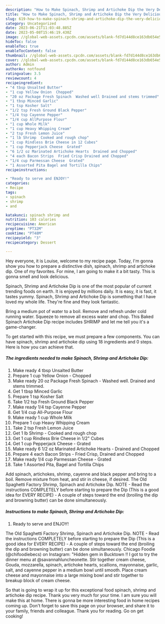 ```yaml
---
description: "How to Make Spinach, Shrimp and Artichoke Dip the Very Delicious"
title: "How to Make Spinach, Shrimp and Artichoke Dip the Very Delicious"
slug: 619-how-to-make-spinach-shrimp-and-artichoke-dip-the-very-delicious
category: Uncategorized
date: 2023-06-21T11:03:48.885Z
date: 2023-05-08T15:46:19.430Z
image: //global-web-assets.cpcdn.com/assets/blank-fd7d144d8ce163db654e5a02c40b08a2775adb7897d16e4062681dc7e1b2800f.png
hideToc: false
enableToc: true
enableTocContent: false
thumbnail: //global-web-assets.cpcdn.com/assets/blank-fd7d144d8ce163db654e5a02c40b08a2775adb7897d16e4062681dc7e1b2800f.png
cover: //global-web-assets.cpcdn.com/assets/blank-fd7d144d8ce163db654e5a02c40b08a2775adb7897d16e4062681dc7e1b2800f.png
author: Admin
authorAv: notfound
ratingvalue: 3.5
reviewcount: 4
recipeingredient:
- "4 tbsp Unsalted Butter"
- "1 cup Yellow Onion  Chopped"
- "20 oz Package Fresh Spinach  Washed well Drained and stems trimmed"
- "1 tbsp Minced Garlic"
- "1 tsp Kosher Salt"
- "1/2 tsp Fresh Ground Black Pepper"
- "1/4 tsp Cayenne Pepper"
- "1/4 cup AllPurpose Flour"
- "1 cup Whole Milk"
- "1 cup Heavy Whipping Cream"
- "2 tsp Fresh Lemon Juice"
- "1 lb Shrimp  Cooked and rough chop"
- "1 cup Rindless Brie Cheese in 12 Cubes"
- "1 cup Pepperjack Cheese  Grated"
- "6 1/2 oz Marinated Artichoke Hearts  Drained and Chopped"
- "4 each Bacon Strips  Fried Crisp Drained and Chopped"
- "1/4 cup Parmessan Cheese  Grated"
- "1 Assorted Pita Bagel and Tortilla Chips"
recipeinstructions:

- "Ready to serve and ENJOY!"
categories:
- Recipe
tags:
- spinach
- shrimp
- and

katakunci: spinach shrimp and 
nutrition: 103 calories
recipecuisine: American
preptime: "PT32M"
cooktime: "PT48M"
recipeyield: "3"
recipecategory: Dessert

---
```



Hey everyone, it is Louise, welcome to my recipe page. Today, I'm gonna show you how to prepare a distinctive dish, spinach, shrimp and artichoke dip. One of my favorites. For mine, I am going to make it a bit tasty. This is gonna smell and look delicious.

Spinach, Shrimp and Artichoke Dip is one of the most popular of current trending foods on earth. It is enjoyed by millions daily. It is easy, it is fast, it tastes yummy. Spinach, Shrimp and Artichoke Dip is something that I have loved my whole life. They're fine and they look fantastic.

Bring a medium pot of water to a boil. Remove and refresh under cold running water. Squeeze to remove all excess water and chop. This Baked Spinach Artichoke Dip recipe includes SHRIMP and let me tell you it&#39;s a game-changer.


To get started with this recipe, we must prepare a few components. You can have spinach, shrimp and artichoke dip using 18 ingredients and 0 steps. Here is how you can achieve that.

<!--inarticleads1-->

##### The ingredients needed to make Spinach, Shrimp and Artichoke Dip:

1. Make ready 4 tbsp Unsalted Butter
1. Prepare 1 cup Yellow Onion - Chopped
1. Make ready 20 oz Package Fresh Spinach - Washed well. Drained and stems trimmed.
1. Get 1 tbsp Minced Garlic
1. Prepare 1 tsp Kosher Salt
1. Take 1/2 tsp Fresh Ground Black Pepper
1. Make ready 1/4 tsp Cayenne Pepper
1. Get 1/4 cup All-Purpose Flour
1. Make ready 1 cup Whole Milk
1. Prepare 1 cup Heavy Whipping Cream
1. Take 2 tsp Fresh Lemon Juice
1. Get 1 lb Shrimp - Cooked and rough chop
1. Get 1 cup Rindless Brie Cheese in 1/2&#34; Cubes
1. Get 1 cup Pepperjack Cheese - Grated
1. Make ready 6 1/2 oz Marinated Artichoke Hearts - Drained and Chopped
1. Prepare 4 each Bacon Strips - Fried Crisp, Drained and Chopped
1. Make ready 1/4 cup Parmessan Cheese - Grated
1. Take 1 Assorted Pita, Bagel and Tortilla Chips


Add spinach, artichokes, shrimp, cayenne and black pepper and bring to a boil. Remove mixture from heat, and stir in cheese, if desired. The Old Spaghetti Factory Shrimp, Spinach and Artichoke Dip. NOTE - Read the instructions COMPLETELY before starting to prepare the Dip (This is a good idea for EVERY RECIPE) - A couple of steps toward the end (broiling the dip and browning butter) can be done simultaneously. 

<!--inarticleads2-->

##### Instructions to make Spinach, Shrimp and Artichoke Dip:


1. Ready to serve and ENJOY!

The Old Spaghetti Factory Shrimp, Spinach and Artichoke Dip. NOTE - Read the instructions COMPLETELY before starting to prepare the Dip (This is a good idea for EVERY RECIPE) - A couple of steps toward the end (broiling the dip and browning butter) can be done simultaneously. Chicago Foodie (@chifoodiebecs) on Instagram: &#34;Hidden gem in Bucktown ‼️ I got to try the dinner menu at @savannahluncheonette. Stir together cream cheese, Gouda, mozzarella, spinach, artichoke hearts, scallions, mayonnaise, garlic, salt, and cayenne pepper in a medium bowl until smooth. Place cream cheese and mayonnaise into a large mixing bowl and stir together to breakup block of cream cheese. 

So that is going to wrap it up for this exceptional food spinach, shrimp and artichoke dip recipe. Thank you very much for your time. I am sure you will make this at home. There is gonna be more interesting food in home recipes coming up. Don't forget to save this page on your browser, and share it to your family, friends and colleague. Thank you for reading. Go on get cooking!
